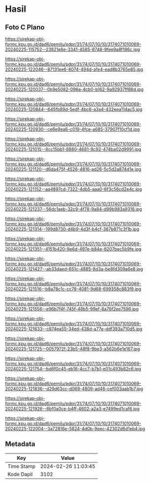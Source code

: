 # Hasil

## Foto C Plano

https://sirekap-obj-formc.kpu.go.id/dad6/pemilu/pdpr/31/74/07/10/10/3174071010069-20240225-115752--23821e8e-3341-4585-8748-9fee9a8f186c.jpg

https://sirekap-obj-formc.kpu.go.id/dad6/pemilu/pdpr/31/74/07/10/10/3174071010069-20240225-122046--87131ee6-8074-494d-a1e4-ead8b3765e85.jpg

https://sirekap-obj-formc.kpu.go.id/dad6/pemilu/pdpr/31/74/07/10/10/3174071010069-20240225-120037--0b9e5082-096a-4cb0-b162-9a92937ff88d.jpg

https://sirekap-obj-formc.kpu.go.id/dad6/pemilu/pdpr/31/74/07/10/10/3174071010069-20240225-120844--645fb89d-5edf-4bc6-a3a4-432eea114ac5.jpg

https://sirekap-obj-formc.kpu.go.id/dad6/pemilu/pdpr/31/74/07/10/10/3174071010069-20240225-120930--ce6e9ea6-c019-4fce-a685-37907f10cf1d.jpg

https://sirekap-obj-formc.kpu.go.id/dad6/pemilu/pdpr/31/74/07/10/10/3174071010069-20240225-121015--8cc15bb1-8880-4681-9c92-474ba02d9991.jpg

https://sirekap-obj-formc.kpu.go.id/dad6/pemilu/pdpr/31/74/07/10/10/3174071010069-20240225-121120--d6da475f-4526-4816-ad26-5c5d2a874d1e.jpg

https://sirekap-obj-formc.kpu.go.id/dad6/pemilu/pdpr/31/74/07/10/10/3174071010069-20240225-121152--aa4897cd-7322-4db5-aaa0-6f3c56cd2e4c.jpg

https://sirekap-obj-formc.kpu.go.id/dad6/pemilu/pdpr/31/74/07/10/10/3174071010069-20240225-121237--56dc1aeb-32c9-4f78-9a84-d99b983a9316.jpg

https://sirekap-obj-formc.kpu.go.id/dad6/pemilu/pdpr/31/74/07/10/10/3174071010069-20240225-121314--199d8730-d4b9-4d3f-b4cf-367b871c3f1b.jpg

https://sirekap-obj-formc.kpu.go.id/dad6/pemilu/pdpr/31/74/07/10/10/3174071010069-20240225-121351--4151b420-9e6d-497e-b84e-8207bec5b9fe.jpg

https://sirekap-obj-formc.kpu.go.id/dad6/pemilu/pdpr/31/74/07/10/10/3174071010069-20240225-121427--ab33daed-651c-4885-8d3a-be8fd309a6e8.jpg

https://sirekap-obj-formc.kpu.go.id/dad6/pemilu/pdpr/31/74/07/10/10/3174071010069-20240225-121516--b8a78c1c-cc78-4081-9d68-699358c883f9.jpg

https://sirekap-obj-formc.kpu.go.id/dad6/pemilu/pdpr/31/74/07/10/10/3174071010069-20240225-121556--e96b7f4f-745f-48b5-99ef-8a76f2ee7596.jpg

https://sirekap-obj-formc.kpu.go.id/dad6/pemilu/pdpr/31/74/07/10/10/3174071010069-20240225-121633--c874ea55-34ed-438d-a77e-ddf393a710d5.jpg

https://sirekap-obj-formc.kpu.go.id/dad6/pemilu/pdpr/31/74/07/10/10/3174071010069-20240225-121725--0057972f-23b5-48f8-9be3-a562b6e1e167.jpg

https://sirekap-obj-formc.kpu.go.id/dad6/pemilu/pdpr/31/74/07/10/10/3174071010069-20240225-121754--bd6f0c45-eb16-4cc7-b7b1-e01c493b82c6.jpg

https://sirekap-obj-formc.kpu.go.id/dad6/pemilu/pdpr/31/74/07/10/10/3174071010069-20240225-121836--d29d63cc-d069-4809-ad46-cef003aab1b7.jpg

https://sirekap-obj-formc.kpu.go.id/dad6/pemilu/pdpr/31/74/07/10/10/3174071010069-20240225-121926--8bf0a0ce-b4ff-4602-a2a3-e7499ed1caf6.jpg

https://sirekap-obj-formc.kpu.go.id/dad6/pemilu/pdpr/31/74/07/10/10/3174071010069-20240225-122004--3a72816e-5824-4d0b-9eec-42302d6d1eb4.jpg


## Metadata

| Key        | Value               |
| ---------- | ------------------- |
| Time Stamp | 2024-02-26 11:03:45 |
| Kode Dapil | 3102                |



